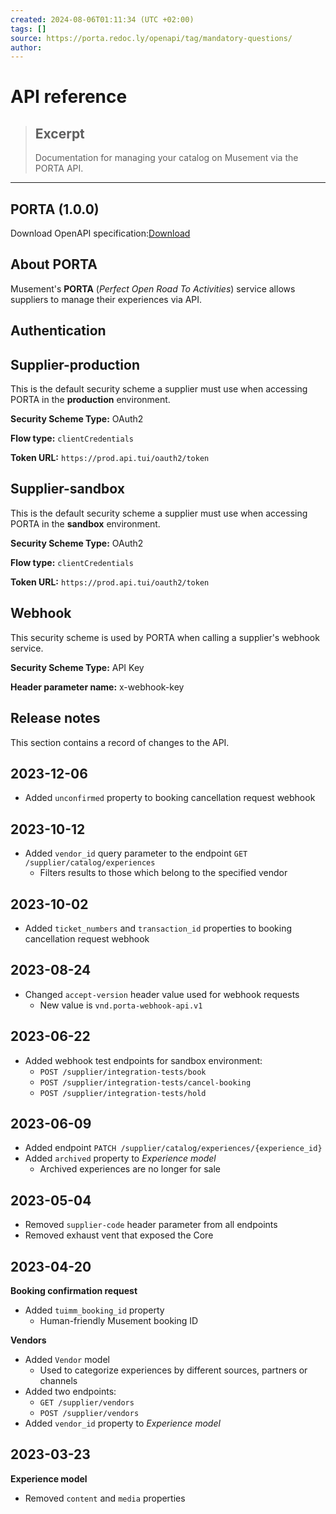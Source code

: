 ```yaml
---
created: 2024-08-06T01:11:34 (UTC +02:00)
tags: []
source: https://porta.redoc.ly/openapi/tag/mandatory-questions/
author: 
---
```


# API reference

> ## Excerpt
> Documentation for managing your catalog on Musement via the PORTA API.

---
## PORTA (1.0.0)

Download OpenAPI specification:[Download](blob:https://porta.redoc.ly/9f2cc4b7-3b95-4065-96fd-2f642d509736)

## [](https://porta.redoc.ly/openapi/tag/mandatory-questions/#section/About-PORTA)About PORTA

Musement's **PORTA** (_Perfect Open Road To Activities_) service allows suppliers to manage their experiences via API.

## [](https://porta.redoc.ly/openapi/tag/mandatory-questions/#section/Authentication)Authentication

## [](https://porta.redoc.ly/openapi/tag/mandatory-questions/#Supplier-production)Supplier-production

This is the default security scheme a supplier must use when accessing PORTA in the **production** environment.

**Security Scheme Type:** OAuth2

**Flow type:** `clientCredentials`

**Token URL:** `https://prod.api.tui/oauth2/token`

## [](https://porta.redoc.ly/openapi/tag/mandatory-questions/#Supplier-sandbox)Supplier-sandbox

This is the default security scheme a supplier must use when accessing PORTA in the **sandbox** environment.

**Security Scheme Type:** OAuth2

**Flow type:** `clientCredentials`

**Token URL:** `https://prod.api.tui/oauth2/token`

## [](https://porta.redoc.ly/openapi/tag/mandatory-questions/#Webhook)Webhook

This security scheme is used by PORTA when calling a supplier's webhook service.

**Security Scheme Type:** API Key

**Header parameter name:** x-webhook-key

## [](https://porta.redoc.ly/openapi/tag/mandatory-questions/#section/Release-notes)Release notes

This section contains a record of changes to the API.

## [](https://porta.redoc.ly/openapi/tag/mandatory-questions/#section/Release-notes/2023-12-06)2023-12-06

-   Added `unconfirmed` property to booking cancellation request webhook

## [](https://porta.redoc.ly/openapi/tag/mandatory-questions/#section/Release-notes/2023-10-12)2023-10-12

-   Added `vendor_id` query parameter to the endpoint `GET /supplier/catalog/experiences`
    -   Filters results to those which belong to the specified vendor

## [](https://porta.redoc.ly/openapi/tag/mandatory-questions/#section/Release-notes/2023-10-02)2023-10-02

-   Added `ticket_numbers` and `transaction_id` properties to booking cancellation request webhook

## [](https://porta.redoc.ly/openapi/tag/mandatory-questions/#section/Release-notes/2023-08-24)2023-08-24

-   Changed `accept-version` header value used for webhook requests
    -   New value is `vnd.porta-webhook-api.v1`

## [](https://porta.redoc.ly/openapi/tag/mandatory-questions/#section/Release-notes/2023-06-22)2023-06-22

-   Added webhook test endpoints for sandbox environment:
    -   `POST /supplier/integration-tests/book`
    -   `POST /supplier/integration-tests/cancel-booking`
    -   `POST /supplier/integration-tests/hold`

## [](https://porta.redoc.ly/openapi/tag/mandatory-questions/#section/Release-notes/2023-06-09)2023-06-09

-   Added endpoint `PATCH /supplier/catalog/experiences/{experience_id}`
-   Added `archived` property to _Experience model_
    -   Archived experiences are no longer for sale

## [](https://porta.redoc.ly/openapi/tag/mandatory-questions/#section/Release-notes/2023-05-04)2023-05-04

-   Removed `supplier-code` header parameter from all endpoints
-   Removed exhaust vent that exposed the Core

## [](https://porta.redoc.ly/openapi/tag/mandatory-questions/#section/Release-notes/2023-04-20)2023-04-20

**Booking confirmation request**

-   Added `tuimm_booking_id` property
    -   Human-friendly Musement booking ID

**Vendors**

-   Added `Vendor` model
    -   Used to categorize experiences by different sources, partners or channels
-   Added two endpoints:
    -   `GET /supplier/vendors`
    -   `POST /supplier/vendors`
-   Added `vendor_id` property to _Experience model_

## [](https://porta.redoc.ly/openapi/tag/mandatory-questions/#section/Release-notes/2023-03-23)2023-03-23

**Experience model**

-   Removed `content` and `media` properties
